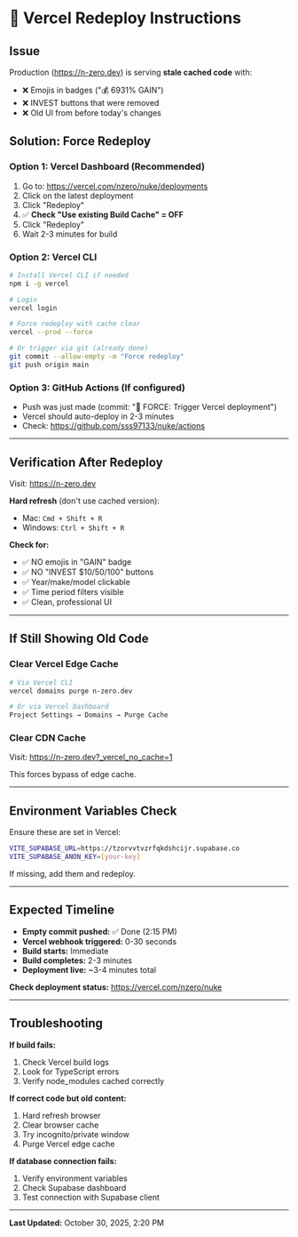 # 🔄 Vercel Redeploy Instructions

## Issue
Production (https://n-zero.dev) is serving **stale cached code** with:
- ❌ Emojis in badges ("💰 6931% GAIN")
- ❌ INVEST buttons that were removed
- ❌ Old UI from before today's changes

## Solution: Force Redeploy

### Option 1: Vercel Dashboard (Recommended)

1. Go to: https://vercel.com/nzero/nuke/deployments
2. Click on the latest deployment
3. Click "Redeploy"
4. ✅ **Check "Use existing Build Cache" = OFF**
5. Click "Redeploy"
6. Wait 2-3 minutes for build

### Option 2: Vercel CLI

```bash
# Install Vercel CLI if needed
npm i -g vercel

# Login
vercel login

# Force redeploy with cache clear
vercel --prod --force

# Or trigger via git (already done)
git commit --allow-empty -m "Force redeploy"
git push origin main
```

### Option 3: GitHub Actions (If configured)

- Push was just made (commit: "🔄 FORCE: Trigger Vercel deployment")
- Vercel should auto-deploy in 2-3 minutes
- Check: https://github.com/sss97133/nuke/actions

---

## Verification After Redeploy

Visit: https://n-zero.dev

**Hard refresh** (don't use cached version):
- Mac: `Cmd + Shift + R`
- Windows: `Ctrl + Shift + R`

**Check for:**
- ✅ NO emojis in "GAIN" badge
- ✅ NO "INVEST $10/50/100" buttons
- ✅ Year/make/model clickable
- ✅ Time period filters visible
- ✅ Clean, professional UI

---

## If Still Showing Old Code

### Clear Vercel Edge Cache

```bash
# Via Vercel CLI
vercel domains purge n-zero.dev

# Or via Vercel Dashboard
Project Settings → Domains → Purge Cache
```

### Clear CDN Cache

Visit: https://n-zero.dev?_vercel_no_cache=1

This forces bypass of edge cache.

---

## Environment Variables Check

Ensure these are set in Vercel:

```bash
VITE_SUPABASE_URL=https://tzorvvtvzrfqkdshcijr.supabase.co
VITE_SUPABASE_ANON_KEY=[your-key]
```

If missing, add them and redeploy.

---

## Expected Timeline

- **Empty commit pushed:** ✅ Done (2:15 PM)
- **Vercel webhook triggered:** 0-30 seconds
- **Build starts:** Immediate
- **Build completes:** 2-3 minutes
- **Deployment live:** ~3-4 minutes total

**Check deployment status:**
https://vercel.com/nzero/nuke

---

## Troubleshooting

**If build fails:**
1. Check Vercel build logs
2. Look for TypeScript errors
3. Verify node_modules cached correctly

**If correct code but old content:**
1. Hard refresh browser
2. Clear browser cache
3. Try incognito/private window
4. Purge Vercel edge cache

**If database connection fails:**
1. Verify environment variables
2. Check Supabase dashboard
3. Test connection with Supabase client

---

**Last Updated:** October 30, 2025, 2:20 PM

